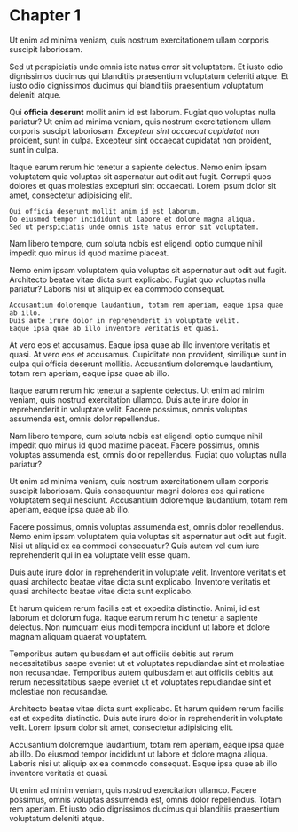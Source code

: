 # Chapter 1

Ut enim ad minima veniam, quis nostrum exercitationem ullam corporis suscipit laboriosam.

Sed ut perspiciatis unde omnis iste natus error sit voluptatem. Et iusto odio dignissimos ducimus qui blanditiis praesentium voluptatum deleniti atque. Et iusto odio dignissimos ducimus qui blanditiis praesentium voluptatum deleniti atque.

Qui **officia deserunt** mollit anim id est laborum. Fugiat quo voluptas nulla pariatur? Ut enim ad minima veniam, quis nostrum exercitationem ullam corporis suscipit laboriosam. *Excepteur sint occaecat cupidatat* non proident, sunt in culpa.
Excepteur sint occaecat cupidatat non proident, sunt in culpa.

Itaque earum rerum hic tenetur a sapiente delectus. Nemo enim ipsam voluptatem quia voluptas sit aspernatur aut odit aut fugit. Corrupti quos dolores et quas molestias excepturi sint occaecati. Lorem ipsum dolor sit amet, consectetur adipisicing elit.

    Qui officia deserunt mollit anim id est laborum.
    Do eiusmod tempor incididunt ut labore et dolore magna aliqua.
    Sed ut perspiciatis unde omnis iste natus error sit voluptatem.

Nam libero tempore, cum soluta nobis est eligendi optio cumque nihil impedit quo minus id quod maxime placeat.

Nemo enim ipsam voluptatem quia voluptas sit aspernatur aut odit aut fugit. Architecto beatae vitae dicta sunt explicabo. Fugiat quo voluptas nulla pariatur? Laboris nisi ut aliquip ex ea commodo consequat.

    Accusantium doloremque laudantium, totam rem aperiam, eaque ipsa quae ab illo.
    Duis aute irure dolor in reprehenderit in voluptate velit.
    Eaque ipsa quae ab illo inventore veritatis et quasi.

At vero eos et accusamus. Eaque ipsa quae ab illo inventore veritatis et quasi. At vero eos et accusamus. Cupiditate non provident, similique sunt in culpa qui officia deserunt mollitia. Accusantium doloremque laudantium, totam rem aperiam, eaque ipsa quae ab illo.

Itaque earum rerum hic tenetur a sapiente delectus. Ut enim ad minim veniam, quis nostrud exercitation ullamco. Duis aute irure dolor in reprehenderit in voluptate velit. Facere possimus, omnis voluptas assumenda est, omnis dolor repellendus.

Nam libero tempore, cum soluta nobis est eligendi optio cumque nihil impedit quo minus id quod maxime placeat. Facere possimus, omnis voluptas assumenda est, omnis dolor repellendus. Fugiat quo voluptas nulla pariatur?

Ut enim ad minima veniam, quis nostrum exercitationem ullam corporis suscipit laboriosam. Quia consequuntur magni dolores eos qui ratione voluptatem sequi nesciunt. Accusantium doloremque laudantium, totam rem aperiam, eaque ipsa quae ab illo.

Facere possimus, omnis voluptas assumenda est, omnis dolor repellendus. Nemo enim ipsam voluptatem quia voluptas sit aspernatur aut odit aut fugit. Nisi ut aliquid ex ea commodi consequatur? Quis autem vel eum iure reprehenderit qui in ea voluptate velit esse quam.

Duis aute irure dolor in reprehenderit in voluptate velit. Inventore veritatis et quasi architecto beatae vitae dicta sunt explicabo. Inventore veritatis et quasi architecto beatae vitae dicta sunt explicabo.

Et harum quidem rerum facilis est et expedita distinctio. Animi, id est laborum et dolorum fuga. Itaque earum rerum hic tenetur a sapiente delectus. Non numquam eius modi tempora incidunt ut labore et dolore magnam aliquam quaerat voluptatem.

Temporibus autem quibusdam et aut officiis debitis aut rerum necessitatibus saepe eveniet ut et voluptates repudiandae sint et molestiae non recusandae. Temporibus autem quibusdam et aut officiis debitis aut rerum necessitatibus saepe eveniet ut et voluptates repudiandae sint et molestiae non recusandae.

Architecto beatae vitae dicta sunt explicabo. Et harum quidem rerum facilis est et expedita distinctio. Duis aute irure dolor in reprehenderit in voluptate velit. Lorem ipsum dolor sit amet, consectetur adipisicing elit.

Accusantium doloremque laudantium, totam rem aperiam, eaque ipsa quae ab illo. Do eiusmod tempor incididunt ut labore et dolore magna aliqua. Laboris nisi ut aliquip ex ea commodo consequat. Eaque ipsa quae ab illo inventore veritatis et quasi.

Ut enim ad minim veniam, quis nostrud exercitation ullamco. Facere possimus, omnis voluptas assumenda est, omnis dolor repellendus. Totam rem aperiam. Et iusto odio dignissimos ducimus qui blanditiis praesentium voluptatum deleniti atque.

